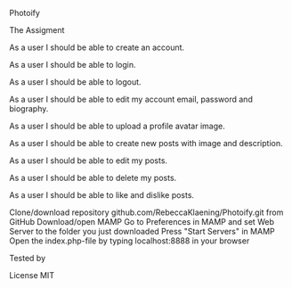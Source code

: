 Photoify

The Assigment

As a user I should be able to create an account.

As a user I should be able to login.

As a user I should be able to logout.

As a user I should be able to edit my account email, password and biography.

As a user I should be able to upload a profile avatar image.

As a user I should be able to create new posts with image and description.

As a user I should be able to edit my posts.

As a user I should be able to delete my posts.

As a user I should be able to like and dislike posts.



Clone/download repository github.com/RebeccaKlaening/Photoify.git from GitHub
Download/open MAMP
Go to Preferences in MAMP and set Web Server to the folder you just downloaded
Press "Start Servers" in MAMP
Open the index.php-file by typing localhost:8888 in your browser

Tested by


License
MIT
